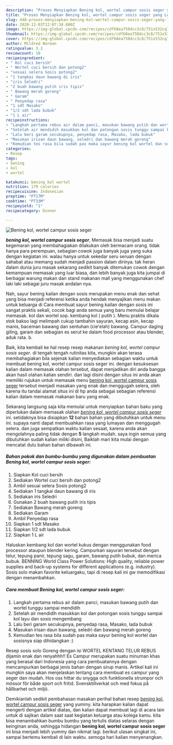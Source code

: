 ```yaml
---
description: "Proses Menyiapkan Bening kol, wortel campur sosis seger yang Lezat Sekali"
title: "Proses Menyiapkan Bening kol, wortel campur sosis seger yang Lezat Sekali"
slug: 448-proses-menyiapkan-bening-kol-wortel-campur-sosis-seger-yang-lezat-sekali
date: 2020-12-03T12:07:34.680Z
image: https://img-global.cpcdn.com/recipes/cdf68ea750dcc3c8/751x532cq70/bening-kol-wortel-campur-sosis-seger-foto-resep-utama.jpg
thumbnail: https://img-global.cpcdn.com/recipes/cdf68ea750dcc3c8/751x532cq70/bening-kol-wortel-campur-sosis-seger-foto-resep-utama.jpg
cover: https://img-global.cpcdn.com/recipes/cdf68ea750dcc3c8/751x532cq70/bening-kol-wortel-campur-sosis-seger-foto-resep-utama.jpg
author: Mildred Norman
ratingvalue: 3.2
reviewcount: 10
recipeingredient:
- " Kol cuci bersih"
- " Wortel cuci bersih dan potong2"
- "sesuai selera Sosis potong2"
- "1 tangkai daun bawang di iris"
- "iris Seledri"
- "2 buah bawang putih iris tipis"
- " Bawang merah goreng"
- " Garam"
- " Penyedap rasa"
- "1 sdt Masako"
- "1/2 sdt lada bubuk"
- "1 L air"
recipeinstructions:
- "Langkah pertama rebus air dalam panci, masukan bawang putih dan wortel tunggu sampai mendidih"
- "Setelah air mendidih masukkan kol dan potongan sosis tunggu sampai kol layu dan sosis mengembang"
- "Lalu beri garam secukupnya, penyedap rasa, Masako, lada bubuk"
- "Masukan irisan daun bawang, seledri dan bawang merah goreng"
- "Kemudian tes rasa bila sudah pas maka sayur bening kol wortel dan sosisnya siap dihidangkan :)"
categories:
- Resep
tags:
- bening
- kol
- wortel

katakunci: bening kol wortel 
nutrition: 179 calories
recipecuisine: Indonesian
preptime: "PT17M"
cooktime: "PT33M"
recipeyield: "1"
recipecategory: Dinner

---
```



![Bening kol, wortel campur sosis seger](https://img-global.cpcdn.com/recipes/cdf68ea750dcc3c8/751x532cq70/bening-kol-wortel-campur-sosis-seger-foto-resep-utama.jpg)

<b><i>bening kol, wortel campur sosis seger</i></b>, Memasak bisa menjadi suatu kegemaran yang membahagiakan dilakukan oleh bermacam orang. tidak hanya para perempuan, sebagian cowok juga banyak juga yang suka dengan kegiatan ini. walau hanya untuk sekedar seru seruan dengan sahabat atau memang sudah menjadi passion dalam dirinya. tak heran dalam dunia juru masak sekarang sedikit banyak ditemukan cowok dengan kemampuan memasak yang luar biasa, dan lebih banyak juga kita jumpai di berbagai warung makan dan stand makanan mall yang menggunakan chef laki laki sebagai juru masak andalan nya.

Nah, sayur bening kailan dengan sosis merupakan menu enak dan sehat yang bisa menjadi referensi ketika anda hendak menyajikan menu makan untuk keluarga di Cara membuat sayur bening kailan dengan sosis ini sangat praktis sekali, cocok bagi anda semua yang baru memulai belajar memasak. kol dan wortel sop. kembang kol ( putih ). Menu praktis dikala stok bakso lagi melimpah cukup tambahin sayuran, kecap asin, kecap manis, baceman bawang dan sentuhan (cie&#39;elah) bawang. Campur daging giling, garam dan sebagian es serut ke dalam food processor atau blender, aduk rata. b.

Baik, kita kembali ke hal resep resep makanan <i>bening kol, wortel campur sosis seger</i>. di tengah tengah rutinitas kita, mungkin akan terasa membahagiakan bila sejenak kalian menyediakan sebagian waktu untuk membuat bening kol, wortel campur sosis seger ini. dengan kesuksesan kalian dalam memasak olahan tersebut, dapat menjadikan diri anda bangga akan hasil olahan kalian sendiri. dan lagi disini dengan situs ini anda akan memiliki rujukan untuk memasak menu <u>bening kol, wortel campur sosis seger</u> tersebut menjadi masakan yang enak dan menggugah selera, oleh karena itu tandai alamat situs ini di hp anda sebagai sebagian referensi kalian dalam memasak makanan baru yang enak.


Sekarang langsung saja kita memulai untuk menyiapkan bahan baku yang diperlukan dalam memasak olahan <u><i>bening kol, wortel campur sosis seger</i></u> ini. setidaknya bisa disiapkan <b>12</b> bahan bahan yang dibutuhkan untuk menu ini. supaya nanti dapat membuahkan rasa yang lumayan dan menggugah selera. dan juga sempatkan waktu kalian sesaat, karena anda akan mengolahnya paling tidak dengan <b>5</b> langkah mudah. saya ingin semua yang dibutuhkan sudah kalian miliki disini, Baiklah mari kita mulai dengan mencatat dulu bahan bahan dibawah ini.

<!--inarticleads1-->

##### Bahan pokok dan bumbu-bumbu yang digunakan dalam pembuatan Bening kol, wortel campur sosis seger:

1. Siapkan  Kol cuci bersih
1. Sediakan  Wortel cuci bersih dan potong2
1. Ambil sesuai selera Sosis potong2
1. Sediakan 1 tangkai daun bawang di iris
1. Sediakan iris Seledri
1. Gunakan 2 buah bawang putih iris tipis
1. Sediakan  Bawang merah goreng
1. Sediakan  Garam
1. Ambil  Penyedap rasa
1. Siapkan 1 sdt Masako
1. Siapkan 1/2 sdt lada bubuk
1. Siapkan 1 L air


Haluskan kembang kol dan wortel kukus dengan menggunakan food processor ataupun blender kering. Campurkan sayuran tersebut dengan telur, tepung panir, tepung sagu, garam, bawang putih bubuk, dan merica bubuk. BENNING World Class Power Solutions: High quality, reliable power supplies and back-up systems for different applications (e.g. industry). Sosis solo makan favorite keluargaku, tapi di resep kali ini gw memodifikasi dengan menambahkan. 

<!--inarticleads2-->

##### Cara membuat Bening kol, wortel campur sosis seger:

1. Langkah pertama rebus air dalam panci, masukan bawang putih dan wortel tunggu sampai mendidih
1. Setelah air mendidih masukkan kol dan potongan sosis tunggu sampai kol layu dan sosis mengembang
1. Lalu beri garam secukupnya, penyedap rasa, Masako, lada bubuk
1. Masukan irisan daun bawang, seledri dan bawang merah goreng
1. Kemudian tes rasa bila sudah pas maka sayur bening kol wortel dan sosisnya siap dihidangkan :)


Resep sosis solo Goreng dengan isi WORTEL KENTANG TELUR REBUS dijamin enak dan renyahhh!! Es Campur merupakan suatu minuman khas yang berasal dari Indonesia yang cara pembuatannya dengan mencampurkan berbagai jenis bahan dengan sirup manis. Artikel kali ini mungkin saya akan menjelaskan tentang cara membuat es campur yang seger dan mudah. Hos oss hittar du snygga och funktionella strumpor och mössor för både sport och fritid. Svensktillverkat och med fokus på hållbarhet och miljö. 

Demikianlah sedikit pembahasan masakan perihal bahan resep <u>bening kol, wortel campur sosis seger</u> yang yummy. kita harapkan kalian dapat mengerti dengan artikel diatas, dan kalian dapat membuat lagi di acara lain untuk di sajikan dalam saat saat kegiatan keluarga atau kolega kamu. kita bisa menambahkan bumbu bumbu yang tertulis diatas selaras dengan keinginan anda, sehingga hidangan <b>bening kol, wortel campur sosis seger</b> ini bisa menjadi lebih yummy dan nikmat lagi. berikut ulasan singkat ini, sampai bertemu kembali di lain waktu. semoga hari kalian menyenangkan.
